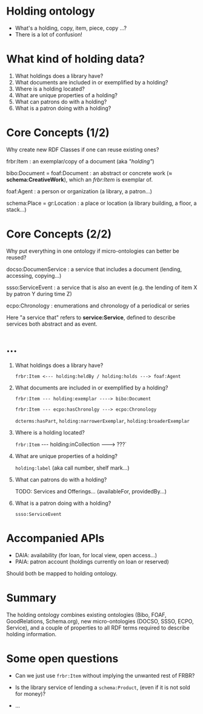 # Holding ontology

* What's a holding, copy, item, piece, copy ...?
* There is a lot of confusion!

# What kind of holding data?

1. What holdings does a library have?
2. What documents are included in or exemplified by a holding?
3. Where is a holding located?
4. What are unique properties of a holding?
5. What can patrons do with a holding?
6. What is a patron doing with a holding?

# Core Concepts (1/2)

Why create new RDF Classes if one can reuse existing ones?

frbr:Item
  : an exemplar/copy of a document (aka *"holding"*)

bibo:Document = foaf:Document
  : an abstract or concrete work (≈ **schema:CreativeWork**),
    which an *frbr:Item* is exemplar of.

foaf:Agent
  : a person or organization (a library, a patron...)

schema:Place = gr:Location
  : a place or location (a library building, a floor, a stack...)

# Core Concepts (2/2)

Why put everything in one ontology if micro-ontologies can better be reused?

docso:DocumenService
  : a service that includes a document (lending, accessing, copying...)

ssso:ServiceEvent
  : a service that is also an event 
    (e.g. the lending of item X by patron Y during time Z)

ecpo:Chronology
  : enumerations and chronology of a periodical or series

Here "a service that" refers to **service:Service**, defined to describe
services both abstract and as event.

# ...

1. What holdings does a library have?

   `frbr:Item <--- holding:heldBy / holding:holds ---> foaf:Agent`

2. What documents are included in or exemplified by a holding?

   `frbr:Item --- holding:exemplar ----> bibo:Document`

   `frbr:Item --- ecpo:hasChronolgy ---> ecpo:Chronology`

   `dcterms:hasPart`, `holding:narrowerExemplar`, `holding:broaderExemplar`

3. Where is a holding located?

   `frbr:Item` --- holding:inCollection ---> ???`

4. What are unique properties of a holding?

    `holding:label` (aka call number, shelf mark...)

5. What can patrons do with a holding?

    TODO: Services and Offerings... 
    (availableFor, providedBy...)

6. What is a patron doing with a holding?

    `ssso:ServiceEvent`

# Accompanied APIs

* DAIA: availability (for loan, for local view, open access...)
* PAIA: patron account (holdings currently on loan or reserved)

Should both be mapped to holding ontology.

# Summary

The holding ontology combines existing ontologies (Bibo, FOAF, GoodRelations,
Schema.org), new micro-ontologies (DOCSO, SSSO, ECPO, Service), and a couple of
properties to all RDF terms required to describe holding information.

# Some open questions

* Can we just use `frbr:Item` without implying the unwanted rest of FRBR?

* Is the library service of lending a `schema:Product`, 
  (even if it is not sold for money)?

* ...

